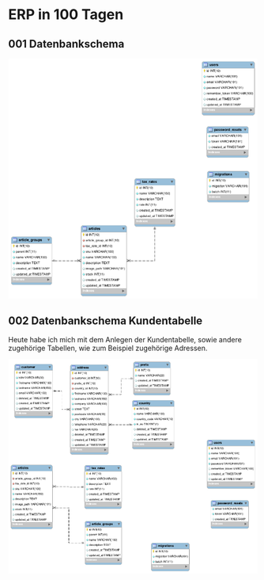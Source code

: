 # ERP in 100 Tagen

## 001 Datenbankschema

![alt text](https://raw.githubusercontent.com/sebi007/100days/master/day1.png)

## 002 Datenbankschema Kundentabelle

Heute habe ich mich mit dem Anlegen der Kundentabelle, sowie andere zugehörige Tabellen, wie zum Beispiel zugehörige Adressen.

![alt text](https://raw.githubusercontent.com/sebi007/100days/master/day2.png)
